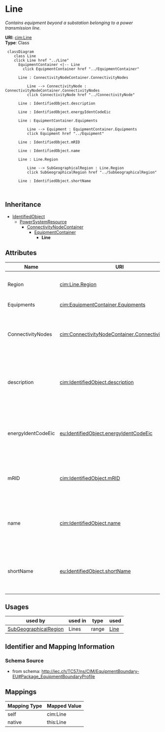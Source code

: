 # Line


_Contains equipment beyond a substation belonging to a power transmission line._





**URI**: [cim:Line](http://iec.ch/TC57/CIM100#Line)<br />
**Type**: Class




```mermaid
 classDiagram
    class Line
    click Line href "../Line"
      EquipmentContainer <|-- Line
        click EquipmentContainer href "../EquipmentContainer"
      
      Line : ConnectivityNodeContainer.ConnectivityNodes
        
          Line --> ConnectivityNode : ConnectivityNodeContainer.ConnectivityNodes
          click ConnectivityNode href "../ConnectivityNode"
        
      Line : IdentifiedObject.description
        
      Line : IdentifiedObject.energyIdentCodeEic
        
      Line : EquipmentContainer.Equipments
        
          Line --> Equipment : EquipmentContainer.Equipments
          click Equipment href "../Equipment"
        
      Line : IdentifiedObject.mRID
        
      Line : IdentifiedObject.name
        
      Line : Line.Region
        
          Line --> SubGeographicalRegion : Line.Region
          click SubGeographicalRegion href "../SubGeographicalRegion"
        
      Line : IdentifiedObject.shortName
        
      
```





## Inheritance
* [IdentifiedObject](IdentifiedObject.md)
    * [PowerSystemResource](PowerSystemResource.md)
        * [ConnectivityNodeContainer](ConnectivityNodeContainer.md)
            * [EquipmentContainer](EquipmentContainer.md)
                * **Line**



## Attributes


| Name | URI | Cardinality and Range | Description | Inheritance |
| ---  | --- | --- | --- | --- |
| Region | [cim:Line.Region](http://iec.ch/TC57/CIM100#Line.Region) | 0..1 <br />  [SubGeographicalRegion](SubGeographicalRegion.md)  | The sub-geographical region of the line | direct |
| Equipments | [cim:EquipmentContainer.Equipments](http://iec.ch/TC57/CIM100#EquipmentContainer.Equipments) | * <br />  [Equipment](Equipment.md)  | Contained equipment | [EquipmentContainer](EquipmentContainer.md) |
| ConnectivityNodes | [cim:ConnectivityNodeContainer.ConnectivityNodes](http://iec.ch/TC57/CIM100#ConnectivityNodeContainer.ConnectivityNodes) | * <br />  [ConnectivityNode](ConnectivityNode.md)  | Connectivity nodes which belong to this connectivity node container | [ConnectivityNodeContainer](ConnectivityNodeContainer.md) |
| description | [cim:IdentifiedObject.description](http://iec.ch/TC57/CIM100#IdentifiedObject.description) | 0..1 <br />  string  | The description is a free human readable text describing or naming the object | [IdentifiedObject](IdentifiedObject.md) |
| energyIdentCodeEic | [eu:IdentifiedObject.energyIdentCodeEic](http://iec.ch/TC57/CIM100-European#IdentifiedObject.energyIdentCodeEic) | 0..1 <br />  string  | The attribute is used for an exchange of the EIC code (Energy identification ... | [IdentifiedObject](IdentifiedObject.md) |
| mRID | [cim:IdentifiedObject.mRID](http://iec.ch/TC57/CIM100#IdentifiedObject.mRID) | 1 <br />  string  | Master resource identifier issued by a model authority | [IdentifiedObject](IdentifiedObject.md) |
| name | [cim:IdentifiedObject.name](http://iec.ch/TC57/CIM100#IdentifiedObject.name) | 1 <br />  string  | The name is any free human readable and possibly non unique text naming the o... | [IdentifiedObject](IdentifiedObject.md) |
| shortName | [eu:IdentifiedObject.shortName](http://iec.ch/TC57/CIM100-European#IdentifiedObject.shortName) | 0..1 <br />  string  | The attribute is used for an exchange of a human readable short name with len... | [IdentifiedObject](IdentifiedObject.md) |





## Usages

| used by | used in | type | used |
| ---  | --- | --- | --- |
| [SubGeographicalRegion](SubGeographicalRegion.md) | Lines | range | [Line](Line.md) |






## Identifier and Mapping Information







### Schema Source


* from schema: http://iec.ch/TC57/ns/CIM/EquipmentBoundary-EU#Package_EquipmentBoundaryProfile





## Mappings

| Mapping Type | Mapped Value |
| ---  | ---  |
| self | cim:Line |
| native | this:Line |




